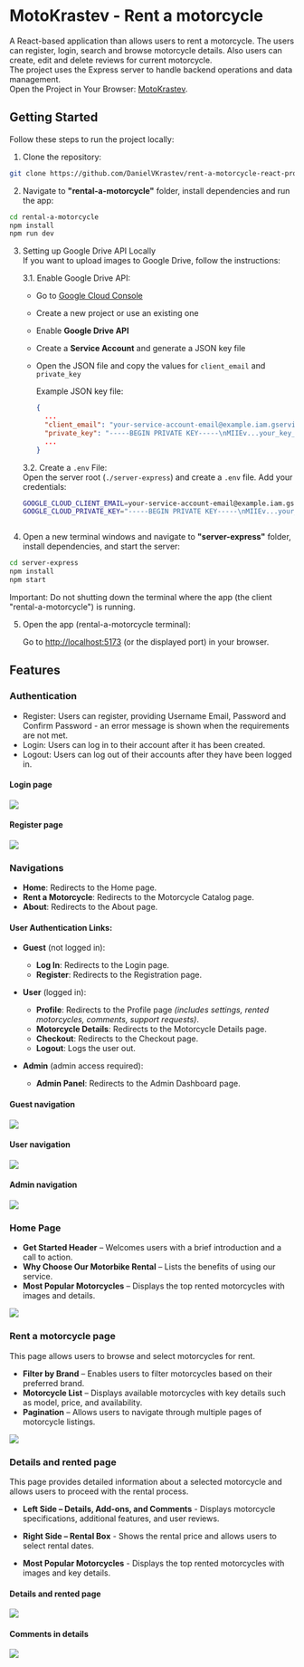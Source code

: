 # MotoKrastev - Rent a motorcycle
A React-based application than allows users to rent a motorcycle. The users can register, login, search and browse motorcycle details. Also users can create, edit and delete reviews for current motorcycle.
<br />
The project uses the Express server to handle backend operations and data management.
<br />
Open the Project in Your Browser: <a href="http://localhost:5173/simple-calculator/">MotoKrastev</a>.

## Getting Started

Follow these steps to run the project locally:

1. Clone the repository:
```sh
git clone https://github.com/DanielVKrastev/rent-a-motorcycle-react-project-2025.git
```


2. Navigate to <b>"rental-a-motorcycle"</b> folder, install dependencies and run the app:
```sh
cd rental-a-motorcycle
npm install
npm run dev
```


3. Setting up Google Drive API Locally  
   If you want to upload images to Google Drive, follow the instructions:

   3.1. Enable Google Drive API:  
   - Go to [Google Cloud Console](https://console.cloud.google.com/)  
   - Create a new project or use an existing one  
   - Enable **Google Drive API**  
   - Create a **Service Account** and generate a JSON key file  
   - Open the JSON file and copy the values for `client_email` and `private_key`  

     Example JSON key file:
     ```json
     {
       ...
       "client_email": "your-service-account-email@example.iam.gserviceaccount.com",
       "private_key": "-----BEGIN PRIVATE KEY-----\nMIIEv...your_key_here...\n-----END PRIVATE KEY-----\n"
       ...
     }
     ```

   3.2. Create a `.env` File:  
   Open the server root (`./server-express`) and create a `.env` file. Add your credentials:
   ```sh
   GOOGLE_CLOUD_CLIENT_EMAIL=your-service-account-email@example.iam.gserviceaccount.com
   GOOGLE_CLOUD_PRIVATE_KEY="-----BEGIN PRIVATE KEY-----\nMIIEv...your_key_here...\n-----END PRIVATE KEY-----\n"



4. Open a new terminal windows and navigate to <b>"server-express"</b> folder, install dependencies, and start the server:

```sh
cd server-express
npm install
npm start
```

  <p>Important: Do not shutting down the terminal where the app (the client "rental-a-motorcycle") is running.</p>

5. Open the app (rental-a-motorcycle terminal):
   
    Go to <a href="http://localhost:5173">http://localhost:5173</a> (or the displayed port) in your browser.

## Features
### Authentication
   - Register: Users can register, providing Username Email, Password and Confirm Password - an error message is shown when the requirements are not met.
   - Login: Users can log in to their account after it has been created.
   - Logout: Users can log out of their accounts after they have been logged in.
<div>
   <h4>Login page</h4>
   <img src="https://raw.githubusercontent.com/DanielVKrastev/rent-a-motorcycle-react-project-2025/main/rental-a-motorcycle/screenshots/login.png">
</div>
<div>
   <h4>Register page</h4>
   <img src="https://raw.githubusercontent.com/DanielVKrastev/rent-a-motorcycle-react-project-2025/main/rental-a-motorcycle/screenshots/register.png">
</div>

### Navigations
- **Home**: Redirects to the Home page.  
- **Rent a Motorcycle**: Redirects to the Motorcycle Catalog page.  
- **About**: Redirects to the About page.  

#### **User Authentication Links:**
- **Guest** (not logged in):
  - **Log In**: Redirects to the Login page.  
  - **Register**: Redirects to the Registration page.  

- **User** (logged in):
  - **Profile**: Redirects to the Profile page *(includes settings, rented motorcycles, comments, support requests)*.  
  - **Motorcycle Details**: Redirects to the Motorcycle Details page.  
  - **Checkout**: Redirects to the Checkout page.  
  - **Logout**: Logs the user out.  

- **Admin** (admin access required):
  - **Admin Panel**: Redirects to the Admin Dashboard page.

<div>
   <h4>Guest navigation</h4>
   <img src="https://raw.githubusercontent.com/DanielVKrastev/rent-a-motorcycle-react-project-2025/main/rental-a-motorcycle/screenshots/guest-navbar.png">
</div>
<div>
   <h4>User navigation</h4>
   <img src="https://raw.githubusercontent.com/DanielVKrastev/rent-a-motorcycle-react-project-2025/main/rental-a-motorcycle/screenshots/user-navbar.png">
</div>
<div>
   <h4>Admin navigation</h4>
   <img src="https://raw.githubusercontent.com/DanielVKrastev/rent-a-motorcycle-react-project-2025/main/rental-a-motorcycle/screenshots/admin-navbar.png">
</div>

  ### Home Page
- **Get Started Header** – Welcomes users with a brief introduction and a call to action.  
- **Why Choose Our Motorbike Rental** – Lists the benefits of using our service.  
- **Most Popular Motorcycles** – Displays the top rented motorcycles with images and details.
<div>
   <img src="https://raw.githubusercontent.com/DanielVKrastev/rent-a-motorcycle-react-project-2025/main/rental-a-motorcycle/screenshots/home.png">
</div>

  ### Rent a motorcycle page
This page allows users to browse and select motorcycles for rent.

- **Filter by Brand** – Enables users to filter motorcycles based on their preferred brand.  
- **Motorcycle List** – Displays available motorcycles with key details such as model, price, and availability.  
- **Pagination** – Allows users to navigate through multiple pages of motorcycle listings.
<div>
   <img src="https://raw.githubusercontent.com/DanielVKrastev/rent-a-motorcycle-react-project-2025/main/rental-a-motorcycle/screenshots/rent-a-moto.png">
</div>

  ### Details and rented page
This page provides detailed information about a selected motorcycle and allows users to proceed with the rental process.

- **Left Side – Details, Add-ons, and Comments** - Displays motorcycle specifications, additional features, and user reviews.  

- **Right Side – Rental Box** - Shows the rental price and allows users to select rental dates.  

- **Most Popular Motorcycles** - Displays the top rented motorcycles with images and key details.  
<div>
   <h4>Details and rented page</h4>
   <img src="https://raw.githubusercontent.com/DanielVKrastev/rent-a-motorcycle-react-project-2025/main/rental-a-motorcycle/screenshots/rent-a-moto-details.png">
</div>
<div>
   <h4>Comments in details</h4>
   <img src="https://raw.githubusercontent.com/DanielVKrastev/rent-a-motorcycle-react-project-2025/main/rental-a-motorcycle/screenshots/comments.png">
</div>

